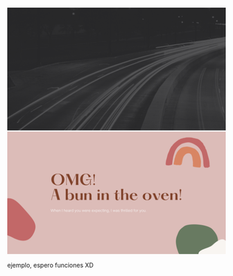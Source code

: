 ![Steam](https://github.com/JohannaRangel/Proyecto_Individual_2_DA/raw/main/assets/1.png)
![Steam](https://github.com/JohannaRangel/Proyecto_Individual_2_DA/raw/main/assets/2.png)

ejemplo, espero funciones
XD
